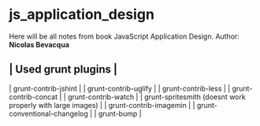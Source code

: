<h1>js_application_design</h1>
<p>Here will be all notes from book JavaScript Application Design. Author: <b>Nicolas Bevacqua</b> </p>

| Used grunt plugins |
----------------------
| grunt-contrib-jshint |
| grunt-contrib-uglify |
| grunt-contrib-less |
| grunt-contrib-concat |
| grunt-contrib-watch |
| grunt-spritesmith (doesnt work properly with large images) |
| grunt-contrib-imagemin |
| grunt-conventional-changelog |
| grunt-bump |
